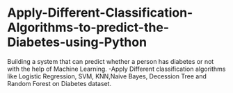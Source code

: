 # Apply-Different-Classification-Algorithms-to-predict-the-Diabetes-using-Python


Building a system that can predict whether a person has diabetes or not with the help of Machine Learning. 
-Apply Different classification algorithms like Logistic Regression, SVM, KNN,Naive Bayes, Decession Tree and Random Forest on Diabetes dataset.
